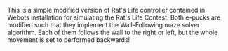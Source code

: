This is a simple modified version of Rat's Life controller contained in Webots installation for simulating the Rat's Life Contest. Both e-pucks are modified such that they implement the Wall-Following maze solver algorithm. Each of them follows the wall to the right or left, but the whole movement is set to performed backwards!